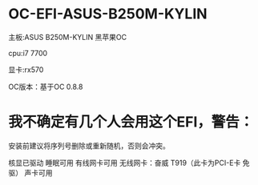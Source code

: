 # OC-EFI-ASUS-B250M-KYLIN

主板:ASUS B250M-KYLIN 黑苹果OC

cpu:i7 7700

显卡:rx570

OC版本：基于OC 0.8.8

# 我不确定有几个人会用这个EFI，警告：

安装前建议将序列号删除或重新随机，否则会冲突。

核显已驱动
睡眠可用
有线网卡可用
无线网卡：奋威 T919（此卡为PCI-E卡 免驱）
声卡可用
